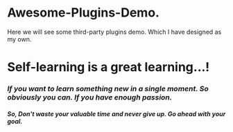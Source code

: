 # Awesome-Plugins-Demo.
Here we will see some third-party plugins demo. Which I have designed as my own.
<h1>Self-learning is a great learning...!</h1>
<h3><em>If you want to learn something new in a single moment. So obviously you can. If you have enough passion.</em></h3>
<h5>So, Don't waste your valuable time and never give up. Go ahead with your goal.</h5>
